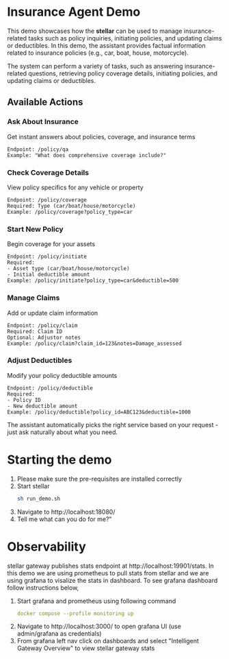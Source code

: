 # Insurance Agent Demo

This demo showcases how the **stellar** can be used to manage insurance-related tasks such as policy inquiries, initiating policies, and updating claims or deductibles. In this demo, the assistant provides factual information related to insurance policies (e.g., car, boat, house, motorcycle).

The system can perform a variety of tasks, such as answering insurance-related questions, retrieving policy coverage details, initiating policies, and updating claims or deductibles.

## Available Actions

### Ask About Insurance
Get instant answers about policies, coverage, and insurance terms
```
Endpoint: /policy/qa
Example: "What does comprehensive coverage include?"
```

### Check Coverage Details
View policy specifics for any vehicle or property
```
Endpoint: /policy/coverage
Required: Type (car/boat/house/motorcycle)
Example: /policy/coverage?policy_type=car
```

### Start New Policy
Begin coverage for your assets
```
Endpoint: /policy/initiate
Required:
- Asset type (car/boat/house/motorcycle)
- Initial deductible amount
Example: /policy/initiate?policy_type=car&deductible=500
```

### Manage Claims
Add or update claim information
```
Endpoint: /policy/claim
Required: Claim ID
Optional: Adjustor notes
Example: /policy/claim?claim_id=123&notes=Damage_assessed
```

### Adjust Deductibles
Modify your policy deductible amounts
```
Endpoint: /policy/deductible
Required:
- Policy ID
- New deductible amount
Example: /policy/deductible?policy_id=ABC123&deductible=1000
```

The assistant automatically picks the right service based on your request - just ask naturally about what you need.

# Starting the demo
1. Please make sure the pre-requisites are installed correctly
2. Start stellar
   ```sh
   sh run_demo.sh
   ```
3. Navigate to http://localhost:18080/
4. Tell me what can you do for me?"

# Observability
stellar gateway publishes stats endpoint at http://localhost:19901/stats. In this demo we are using prometheus to pull stats from stellar  and we are using grafana to visalize the stats in dashboard. To see grafana dashboard follow instructions below,

1. Start grafana and prometheus using following command
   ```yaml
   docker compose --profile monitoring up
   ```
1. Navigate to http://localhost:3000/ to open grafana UI (use admin/grafana as credentials)
1. From grafana left nav click on dashboards and select "Intelligent Gateway Overview" to view stellar  gateway stats
